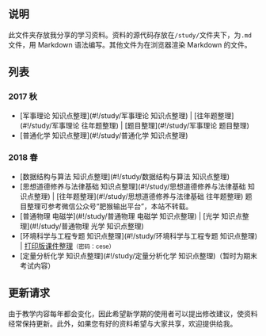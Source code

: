 ## 说明
此文件夹存放我分享的学习资料。资料的源代码存放在`/study/`文件夹下，为`.md`文件，用 Markdown 语法编写。其他文件为在浏览器渲染 Markdown 的文件。

## 列表
### 2017 秋
* [军事理论 知识点整理](#!/study/军事理论 知识点整理) | [往年题整理](#!/study/军事理论 往年题整理) | [题目整理](#!/study/军事理论 题目整理)
* [普通化学 知识点整理](#!/study/普通化学 知识点整理)

### 2018 春
* [数据结构与算法 知识点整理](#!/study/数据结构与算法 知识点整理)
* [思想道德修养与法律基础 知识点整理](#!/study/思想道德修养与法律基础 知识点整理) | [往年题整理](#!/study/思想道德修养与法律基础 往年题整理) <ref>题目整理可参考微信公众号“肥猴输出平台”，本站不转载。</ref>
* [普通物理 电磁学](#!/study/普通物理 电磁学 知识点整理) | [光学 知识点整理](#!/study/普通物理 光学 知识点整理)
* [环境科学与工程专题 知识点整理](#!/study/环境科学与工程专题 知识点整理) | [打印版课件整理](https://pan.baidu.com/s/1XOFhe1KqlSxUpwM367d5Kw)<small>（密码：cese）</small>
* [定量分析化学 知识点整理](#!/study/定量分析化学 知识点整理)（暂时为期末考试内容）

## 更新请求
由于教学内容每年都会变化，因此希望新学期的使用者可以提出修改建议，使资料经常保持更新。此外，如果您有好的资料希望与大家共享，欢迎提供给我。